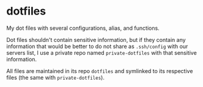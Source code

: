 # dotfiles
My dot files with several configurations, alias, and functions.

Dot files shouldn't contain sensitive information, but if they contain any information that would be better to do not share as `.ssh/config` with our servers list, I use a private repo named `private-dotfiles` with that sensitive information.

All files are maintained in its repo `dotfiles` and symlinked to its respective files (the same with `private-dotfiles`).
